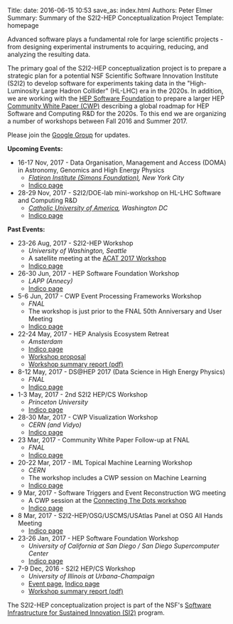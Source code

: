 Title: 
date: 2016-06-15 10:53
save_as: index.html
Authors: Peter Elmer
Summary: Summary of the S2I2-HEP Conceptualization Project
Template: homepage

Advanced software plays a fundamental role for large scientific
projects - from designing experimental instruments to acquiring,
reducing, and analyzing the resulting data. 
<!--- In such projects, success
requires large-scale collaboration; software is the glue that enables
teams of researchers to work together to exploit accelerators,
telescopes and other large scientific instruments. Building the
requisite software is technically challenging because computing
technologies (processors, storage, networks) are evolving rapidly
and data volumes are increasing rapidly. --->

The primary goal of the S2I2-HEP conceptualization project is to
prepare a strategic plan for a potential NSF Scientific Software
Innovation Institute (S2I2) to develop software for experiments
taking data in the "High-Luminosity Large Hadron Collider" (HL-LHC)
era in the 2020s. In addition, we are working with the [HEP Software
Foundation](http://hepsoftwarefoundation.org) to prepare
a larger HEP 
[Community White Paper (CWP)](http://hepsoftwarefoundation.org/cwp.html) 
describing a global roadmap for HEP Software and Computing R&D for the 2020s. 
To this end we are organizing a number of workshops between Fall 2016 and 
Summer 2017.    

Please join the [Google Group](https://groups.google.com/forum/#!forum/s2i2-hep) for updates.

**Upcoming Events:**



  * 16-17 Nov, 2017 - Data Organisation, Management and Access (DOMA) in Astronomy, Genomics and High Energy Physics
    * *[Flatiron Institute (Simons Foundation)](https://www.simonsfoundation.org/flatiron/), New York City*   
    * [Indico page](https://indico.cern.ch/event/669506/)
  * 28-29 Nov, 2017 - S2I2/DOE-lab mini-workshop on HL-LHC Software and Computing R&D
    * *[Catholic University of America](https://www.catholic.edu/index.html), Washington DC*
    * [Indico page](https://indico.cern.ch/event/678121/)

**Past Events:**

  * 23-26 Aug, 2017 - S2I2-HEP Workshop 
    * *University of Washington, Seattle*   
    * A satellite meeting at the [ACAT 2017 Workshop](https://indico.cern.ch/event/567550/)
    * [Indico page](https://indico.cern.ch/event/640290/)
  * 26-30 Jun, 2017 - HEP Software Foundation Workshop
    * *LAPP (Annecy)*   
    * [Indico page](https://indico.cern.ch/event/613093/)
  * 5-6 Jun, 2017 - CWP Event Processing Frameworks Workshop  
    * *FNAL* 
    * The workshop is just prior to the FNAL 50th Anniversary and User Meeting
    * [Indico page](https://indico.fnal.gov/conferenceDisplay.py?confId=14186)
  * 22-24 May, 2017 - HEP Analysis Ecosystem Retreat
    * *Amsterdam* 
    * [Indico page](http://indico.cern.ch/event/613842/)
    * [Workshop proposal](https://docs.google.com/document/d/1aAGCj_y9in_I-c9yYJ-XX3Qurf0PXH4tFoYmvuCY5tk/edit#heading=h.9h0v0hyue6zf)
    * [Workshop summary report (pdf)](http://hepsoftwarefoundation.org/assets/AnalysisEcosystemReport20170804.pdf)
  * 8-12 May, 2017 - DS@HEP 2017 (Data Science in High Energy Physics)
    * *FNAL*
    * [Indico page](https://indico.fnal.gov/conferenceDisplay.py?confId=13497)
  * 1-3 May, 2017 - 2nd S2I2 HEP/CS Workshop
    * *Princeton University*
    * [Indico page](https://indico.cern.ch/event/622920/)
  * 28-30 Mar, 2017 - CWP Visualization Workshop
    * *CERN (and Vidyo)*
    * [Indico page](https://indico.cern.ch/event/617054/)
  * 23 Mar, 2017 - Community White Paper Follow-up at FNAL
    * *FNAL* 
    * [Indico page](https://indico.fnal.gov/conferenceDisplay.py?confId=14032)
  * 20-22 Mar, 2017 - IML Topical Machine Learning Workshop
    * *CERN* 
    * The workshop includes a CWP session on Machine Learning
    * [Indico page](https://indico.cern.ch/event/595059)
  * 9 Mar, 2017 - Software Triggers and Event Reconstruction WG meeting
    * A CWP session at the [Connecting The Dots workshop](https://ctdwit2017.lal.in2p3.fr)
    * [Indico page](https://indico.cern.ch/event/614111/)
  * 8 Mar, 2017 - S2I2-HEP/OSG/USCMS/USAtlas Panel at OSG All Hands Meeting
    * [Indico page](https://indico.fnal.gov/conferenceTimeTable.py?confId=12973#20170308)
  * 23-26 Jan, 2017 - HEP Software Foundation Workshop
    * *University of California at San Diego / San Diego Supercomputer Center*
    * [Indico page](http://indico.cern.ch/event/570249/)
  * 7-9 Dec, 2016 - S2I2 HEP/CS Workshop 
    * *University of Illinois at Urbana-Champaign*
    * [Event page](http://hep.physics.illinois.edu/hepg/S2I2-HEP-CS-WKSHP/home.html), [Indico page](https://indico.cern.ch/event/575443/)
    * [Workshop summary report (pdf)](http://s2i2-hep.org/downloads/s2i2-hep-cs-workshop-summary.pdf)


The S2I2-HEP conceptualization project is part of the NSF's [Software 
Infrastructure for Sustained Innovation
(SI2)](http://www.nsf.gov/funding/pgm_summ.jsp?pims_id=504817)
program. 


